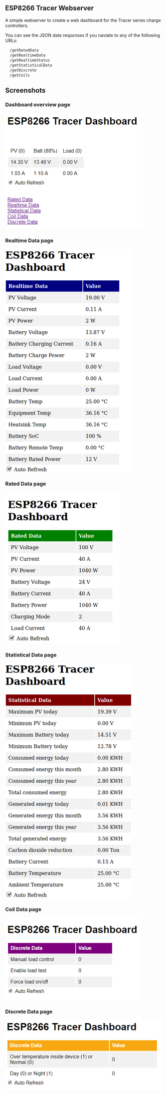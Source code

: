## ESP8266 Tracer Webserver

A simple webserver to create a web dashboard for the Tracer series charge controllers.

You can see the JSON data responses if you naviate to any of the following URLs:

```
  /getRatedData
  /getRealtimeData
  /getRealtimeStatus
  /getStatisticalData
  /getDiscrete
  /getCoils
```

## Screenshots

### Dashboard overview page
![screenshot of dashboard](documentation/images/dashboard.png)

### Realtime Data page
![screenshot of realtime_data page](documentation/images/realtime_data.png)

### Rated Data page
![screenshot of rated_data page](documentation/images/rated_data.png)

### Statistical Data page
![screenshot of statistical_data page](documentation/images/statistical_data.png)

### Coil Data page
![screenshot of coil_data page](documentation/images/coil_data.png)

### Discrete Data page
![screenshot of discrete_data page](documentation/images/discrete_data.png)
